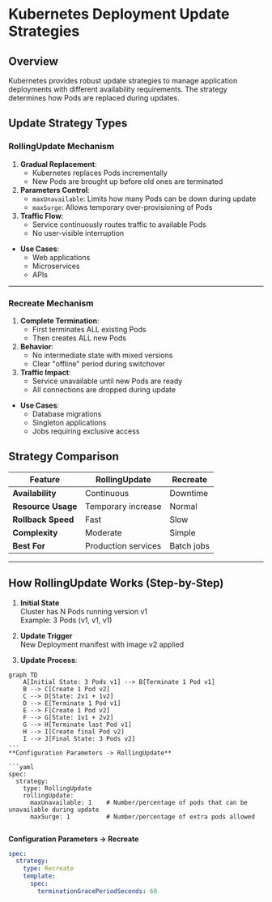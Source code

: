 # Kubernetes Deployment Update Strategies

## Overview
Kubernetes provides robust update strategies to manage application deployments with different availability requirements. The strategy determines how Pods are replaced during updates.

## Update Strategy Types

### RollingUpdate Mechanism
1. **Gradual Replacement**:
   - Kubernetes replaces Pods incrementally
   - New Pods are brought up before old ones are terminated
2. **Parameters Control**:
   - `maxUnavailable`: Limits how many Pods can be down during update
   - `maxSurge`: Allows temporary over-provisioning of Pods
3. **Traffic Flow**:
   - Service continuously routes traffic to available Pods
   - No user-visible interruption

- **Use Cases**: 
  - Web applications
  - Microservices
  - APIs
---------

### Recreate Mechanism
1. **Complete Termination**:
   - First terminates ALL existing Pods
   - Then creates ALL new Pods
2. **Behavior**:
   - No intermediate state with mixed versions
   - Clear "offline" period during switchover
3. **Traffic Impact**:
   - Service unavailable until new Pods are ready
   - All connections are dropped during update

- **Use Cases**:
  - Database migrations
  - Singleton applications
  - Jobs requiring exclusive access
 
## Strategy Comparison

| Feature          | RollingUpdate         | Recreate        |
|------------------|-----------------------|-----------------|
| **Availability** | Continuous            | Downtime        |
| **Resource Usage** | Temporary increase  | Normal          |
| **Rollback Speed** | Fast                | Slow            |
| **Complexity**   | Moderate              | Simple          |
| **Best For**     | Production services   | Batch jobs      |
---
## How RollingUpdate Works (Step-by-Step)

1. **Initial State**  
   Cluster has N Pods running version v1  
   Example: 3 Pods (v1, v1, v1)

2. **Update Trigger**  
   New Deployment manifest with image v2 applied

3. **Update Process**:

```mermaid
graph TD
    A[Initial State: 3 Pods v1] --> B[Terminate 1 Pod v1]
    B --> C[Create 1 Pod v2]
    C --> D[State: 2v1 + 1v2]
    D --> E[Terminate 1 Pod v1]
    E --> F[Create 1 Pod v2]
    F --> G[State: 1v1 + 2v2]
    G --> H[Terminate last Pod v1]
    H --> I[Create final Pod v2]
    I --> J[Final State: 3 Pods v2]
---
**Configuration Parameters -> RollingUpdate**

```yaml
spec:
  strategy:
    type: RollingUpdate
    rollingUpdate:
      maxUnavailable: 1    # Number/percentage of pods that can be unavailable during update
      maxSurge: 1          # Number/percentage of extra pods allowed
      
```
**Configuration Parameters -> Recreate**

```yaml
spec:
  strategy:
    type: Recreate
    template:
      spec:
        terminationGracePeriodSeconds: 60
      
```


